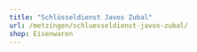 ```yaml
---
title: "Schlüsseldienst Javos Zubal"
url: /metzingen/schluesseldienst-javos-zubal/
shop: Eisenwaren
---
```

